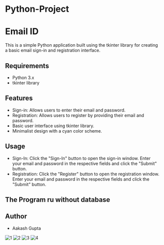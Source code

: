 # Python-Project

# Email ID

This is a simple Python application built using the tkinter library for creating a basic email sign-in and registration interface.

## Requirements

- Python 3.x
- tkinter library

## Features

- Sign-in: Allows users to enter their email and password.
- Registration: Allows users to register by providing their email and password.
- Basic user interface using tkinter library.
- Minimalist design with a cyan color scheme.

## Usage

- Sign-In: Click the "Sign-In" button to open the sign-in window. Enter your email and password in the respective fields and click the "Submit" button.
- Registration: Click the "Register" button to open the registration window. Enter your email and password in the respective fields and click the "Submit" button.

## The Program ru without database

## Author

- Aakash Gupta

![1](https://user-images.githubusercontent.com/43983317/236446010-8d280f28-0c15-4674-8894-42f039d2f38b.png)
![2](https://user-images.githubusercontent.com/43983317/236446016-b60c338f-9795-4827-8156-d8e253708fa2.png)
![3](https://user-images.githubusercontent.com/43983317/236446019-ef3409f5-31e8-4acd-8c60-fb6435b9db0b.png)
![4](https://user-images.githubusercontent.com/43983317/236446022-4b3cbe3b-3c0e-403e-847c-1a8503965731.png)

